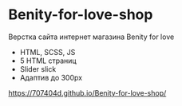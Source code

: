 # Benity-for-love-shop
Верстка сайта интернет магазина Benity for love

- HTML, SCSS, JS
- 5 HTML страниц
- Slider slick
- Адаптив до 300px

https://707404d.github.io/Benity-for-love-shop/
